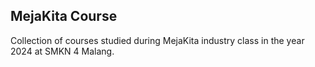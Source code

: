 **MejaKita Course**
---
Collection of courses studied during MejaKita industry class in the year 2024 at SMKN 4 Malang.